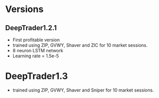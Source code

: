 # Versions

## DeepTrader1.2.1

* First profitable version
* trained using ZIP, GVWY, Shaver and ZIC for 10 market sessions.
* 8 neuron LSTM network 
* Learning rate = 1.5e-5 


# DeepTrader1.3

* trained using ZIP, GVWY, Shaver and Sniper for 10 market sessions.